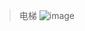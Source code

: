 > 电梯
![image](https://user-images.githubusercontent.com/60911066/154549737-f6488e33-bdd1-4a79-83a5-0f1c139617cd.png)
